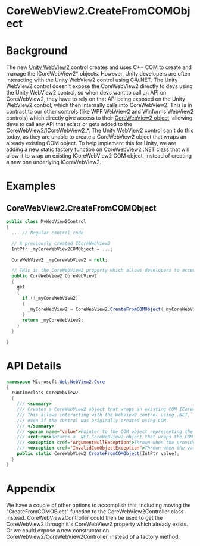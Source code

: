 CoreWebView2.CreateFromCOMObject
===

# Background
The new [Unity WebView2](https://learn.microsoft.com/en-us/windows/mixed-reality/develop/advanced-concepts/webview2-unity-plugin)
control creates and uses C++ COM to create and manage the ICoreWebView2* objects. However,
Unity developers are often interacting with the Unity WebView2 control using C#/.NET. The Unity WebView2 control doesn't expose
the CoreWebView2 directly to devs using the Unity WebView2 control, so when devs want to call an API on CoreWebView2, they
have to rely on that API being exposed on the Unity WebView2 control, which then internally calls into CoreWebView2. This
is in contrast to our other controls (like WPF WebView2 and Winforms WebView2 controls) which directly give access to their [CoreWebView2
object](https://learn.microsoft.com/en-us/dotnet/api/microsoft.web.webview2.winforms.webview2.corewebview2?view=webview2-dotnet-1.0.2088.41), 
allowing devs to call any API that exists or gets added to the CoreWebView2/ICoreWebView2_*. The Unity WebView2 control can't do this today,
as they are unable to create a CoreWebView2 object that wraps an already existing COM object. To help implement this for Unity,
we are adding a new static factory function on CoreWebView2 .NET class that will allow it to wrap an existing ICoreWebView2 COM object, instead
of creating a new one underlying ICoreWebView2.

# Examples
## CoreWebView2.CreateFromCOMObject
```c#
public class MyWebView2Control
{
  ... // Regular control code

  // A previously created ICoreWebView2
  IntPtr _myCoreWebView2COMObject = ...;

  CoreWebView2 _myCoreWebView2 = null;

  // THis is the CoreWebView2 property which allows developers to access CoreWebView2 APIs directly.
  public CoreWebView2 CoreWebView2
  {
    get
    {
      if (!_myCoreWebView2)
      {
        _myCoreWebView2 = CoreWebView2.CreateFromCOMObject(_myCoreWebView2Object);
      }
      return _myCoreWebView2;
    }
  }

}
```


# API Details
```c#
namespace Microsoft.Web.WebView2.Core
{
  runtimeclass CoreWebView2
  {
    /// <summary>
    /// Creates a CoreWebView2 object that wraps an existing COM ICoreWebView2 object.
    /// This allows interacting with the WebView2 control using .NET,
    /// even if the control was originally created using COM.
    /// </summary>
    /// <param name="value">Pointer to the COM object representing the ICoreWebView2 control.</param>
    /// <returns>Returns a .NET CoreWebView2 object that wraps the COM object.</returns>
    /// <exception cref="ArgumentNullException">Thrown when the provided COM pointer is null.</exception>
    /// <exception cref="InvalidComObjectException">Thrown when the value is not an ICoreWebView2 COM object and cannot be wrapped.</exception>
    public static CoreWebView2 CreateFromCOMObject(IntPtr value);
  }
}
```

# Appendix
We have a couple of other options to accomplish this, including moving the "CreateFromCOMOBject" function to the
CoreWebView2Controller class instead. CoreWebView2Controller could then be used to get the CoreWebView2 through
it's CoreWebView2 property which already exists. Or we could expose a new constructor on CoreWebView2/CoreWebView2Controller,
instead of a factory method.
